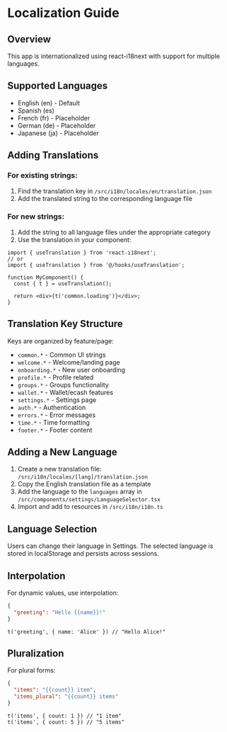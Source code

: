 # Localization Guide

## Overview

This app is internationalized using react-i18next with support for multiple languages.

## Supported Languages

- English (en) - Default
- Spanish (es) 
- French (fr) - Placeholder
- German (de) - Placeholder
- Japanese (ja) - Placeholder

## Adding Translations

### For existing strings:

1. Find the translation key in `/src/i18n/locales/en/translation.json`
2. Add the translated string to the corresponding language file

### For new strings:

1. Add the string to all language files under the appropriate category
2. Use the translation in your component:

```tsx
import { useTranslation } from 'react-i18next';
// or
import { useTranslation } from '@/hooks/useTranslation';

function MyComponent() {
  const { t } = useTranslation();
  
  return <div>{t('common.loading')}</div>;
}
```

## Translation Key Structure

Keys are organized by feature/page:
- `common.*` - Common UI strings
- `welcome.*` - Welcome/landing page
- `onboarding.*` - New user onboarding
- `profile.*` - Profile related
- `groups.*` - Groups functionality  
- `wallet.*` - Wallet/ecash features
- `settings.*` - Settings page
- `auth.*` - Authentication
- `errors.*` - Error messages
- `time.*` - Time formatting
- `footer.*` - Footer content

## Adding a New Language

1. Create a new translation file: `/src/i18n/locales/[lang]/translation.json`
2. Copy the English translation file as a template
3. Add the language to the `languages` array in `/src/components/settings/LanguageSelector.tsx`
4. Import and add to resources in `/src/i18n/i18n.ts`

## Language Selection

Users can change their language in Settings. The selected language is stored in localStorage and persists across sessions.

## Interpolation

For dynamic values, use interpolation:

```json
{
  "greeting": "Hello {{name}}!"
}
```

```tsx
t('greeting', { name: 'Alice' }) // "Hello Alice!"
```

## Pluralization

For plural forms:

```json
{
  "items": "{{count}} item",
  "items_plural": "{{count}} items"
}
```

```tsx
t('items', { count: 1 }) // "1 item"
t('items', { count: 5 }) // "5 items"
```